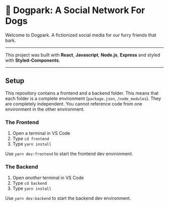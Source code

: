 # 🦴 Dogpark: A Social Network For Dogs

Welcome to Dogpark. A fictionized social media for our furry friends that bark.

---

This project was built with **React**, **Javascript**, **Node.js**, **Express** and styled with **Styled-Components**.

---

## Setup

This repository contains a frontend and a backend folder. This means that each folder is a complete environment (`package.json`, `/node_modules`). They are completely independent. You cannot reference code from one environment in the other environment.

### The Frontend

1. Open a terminal in VS Code
2. Type `cd frontend`
3. Type `yarn install`

Use `yarn dev:frontend` to start the frontend dev environment.

### The Backend

1. Open _another_ terminal in VS Code
2. Type `cd backend`
3. Type `yarn install`

Use `yarn dev:backend` to start the backend dev environment.
